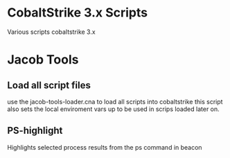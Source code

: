 # CobaltStrike 3.x Scripts

Various scripts cobaltstrike 3.x


# Jacob Tools

## Load all script files
use the jacob-tools-loader.cna to load all scripts into cobaltstrike
this script also sets the local enviroment vars up to be used in scrips 
loaded later on.


## PS-highlight
Highlights selected process results from the ps command in beacon



